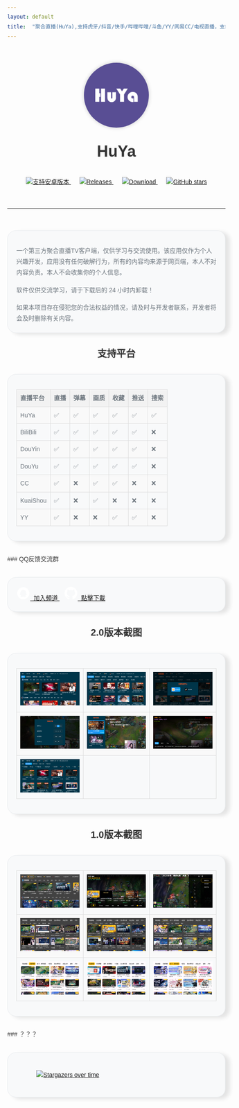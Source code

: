 ```yaml
---
layout: default
title:  "聚合直播(HuYa),支持虎牙/抖音/快手/哔哩哔哩/斗鱼/YY/网易CC/电视直播，支持手机/平板/电视/车机"
---
```


<style>
  body {
    font-family: Arial, sans-serif; /* 设置全局字体 */
    color: #333; /* 设置全局文字颜色 */
    line-height: 1.6; /* 设置行间距 */
  }
  h1 {
    font-size: 36px; /* 设置一级标题字体大小 */
    color: #333; /* 设置一级标题文字颜色 */
    margin-top: 20px; /* 设置一级标题顶部外边距 */
  }
  h2 {
    font-size: 28px; /* 设置二级标题字体大小 */
    color: #333; /* 设置二级标题文字颜色 */
    margin-top: 40px; /* 设置二级标题顶部外边距 */
  }
  h3 {
    font-size: 22px; /* 设置三级标题字体大小 */
    color: #333; /* 设置三级标题文字颜色 */
    text-align: center;
    margin-top: 30px; /* 设置三级标题顶部外边距 */
  }
  p {
    margin-bottom: 20px; /* 设置段落底部外边距 */
  }
  table {
    border-collapse: collapse;
    width: 100%;
  }
  th, td {
    border: 1px solid #ddd;
    padding: 8px;
    text-align: left;
  }
  th {
    background-color: #f2f2f2;
  }
  tr:nth-child(even) {
    background-color: #f9f9f9;
  }
  td img {
        max-width: 100%; /* 图片最大宽度为单元格宽度 */
        height: auto; /* 保持图片比例 */
    }
    .overtime {
    display: block;
    margin: 20px auto; /* 上下外边距为 20px，左右居中 */
    max-width: 80%; /* 最大宽度为父元素的 80% */
    height: auto; /* 保持图片比例 */
  }

  .disclaimer {
    background-color: #f8f9fa;
    padding: 20px;
    border-radius: 20px;
    border: 1px solid #e9ecef;
    margin: 30px 0;
    font-size: 14px;
    color: #6c757d;
    box-shadow: 10px 4px 10px rgba(0, 0, 0, 0.1);
  }
  .disclaimer p {
    margin-bottom: 15px;
    line-height: 1.8;
  }
  .disclaimer p:last-child {
    margin-bottom: 0;
  }
</style>

<div style="text-align: center; margin-top: 50px;"> 
  <img src="assets\img\ic_channel.png" width="150" height="150" style="border-radius: 50%; box-shadow: 0 0 10px rgba(0, 0, 0, 0.2);">
  <h1>HuYa</h1>
</div>

<div style="text-align: center; margin-top: 30px;">
  <a href="https://github.com/jayjd/huyatv/releases/latest" style="margin: 0 10px;">
    <img src="https://img.shields.io/badge/Android%204.4+-orange.svg?color=orange&logoColor=orange&label=%E6%94%AF%E6%8C%81%E5%AE%89%E5%8D%93%E7%89%88%E6%9C%AC&logo=Android" alt="支持安卓版本">
  </a>
  <a href="https://github.com/jayjd/huyatv/releases/latest" style="margin: 0 10px;">
    <img src="https://img.shields.io/github/v/release/jayjd/huyatv?color=blue&logoColor=blue&label=Releases&logo=DocuSign" alt="Releases">
  </a>
  <a href="https://github.com/jayjd/huyatv/releases/latest" style="margin: 0 10px;">
    <img src="https://shields.io/github/downloads/jayjd/huyatv/total?logo=Bookmeter&label=Download&logoColor=yellow&color=yellow" alt="Download">
  </a>
  <a href="https://github.com/jayjd/huyatv/releases/latest" style="margin: 0 10px;">
    <img src="https://img.shields.io/github/stars/jayjd/huyatv?style=social" alt="GitHub stars">
  </a>
</div>

<hr style="margin-top: 50px; margin-bottom: 50px;">

<div class="disclaimer">
  <p>一个第三方聚合直播TV客户端，仅供学习与交流使用。该应用仅作为个人兴趣开发，应用没有任何破解行为，所有的内容均来源于网页端，本人不对内容负责。本人不会收集你的个人信息。</p>
  <p>软件仅供交流学习，请于下载后的 24 小时内卸载！</p>
  <p>如果本项目存在侵犯您的合法权益的情况，请及时与开发者联系，开发者将会及时删除有关内容。</p>
</div>


### 支持平台
<div class="disclaimer">
<table>
  <tr>
    <th>直播平台</th>
    <th>直播</th>
    <th>弹幕</th>
    <th>画质</th>
    <th>收藏</th>
    <th>推送</th>
    <th>搜索</th>
  </tr>
  <tr>
    <td>HuYa</td>
    <td>✅</td>
    <td>✅</td>
    <td>✅</td>
    <td>✅</td>
    <td>✅</td>
    <td>✅</td>
  </tr>
  <tr>
    <td>BiliBili</td>
    <td>✅</td>
    <td>✅</td>
    <td>✅</td>
    <td>✅</td>
    <td>✅</td>
    <td>❌</td>
  </tr>
  <tr>
    <td>DouYin</td>
    <td>✅</td>
    <td>✅</td>
    <td>✅</td>
    <td>✅</td>
    <td>✅</td>
    <td>❌</td>
  </tr>
  <tr>
    <td>DouYu</td>
    <td>✅</td>
    <td>✅</td>
    <td>✅</td>
    <td>✅</td>
    <td>✅</td>
    <td>❌</td>
  </tr>
  <tr>
    <td>CC</td>
    <td>✅</td>
    <td>❌</td>
    <td>✅</td>
    <td>✅</td>
    <td>❌</td>
    <td>❌</td>
  </tr>
  <tr>
    <td>KuaiShou</td>
    <td>✅</td>
    <td>❌</td>
    <td>✅</td>
    <td>❌</td>
    <td>❌</td>
    <td>❌</td>
  </tr>
  <tr>
    <td>YY</td>
    <td>✅</td>
    <td>❌</td>
    <td>❌</td>
    <td>✅</td>
    <td>✅</td>
    <td>❌</td>
  </tr>
</table>
</div>
### QQ反馈交流群
<div class="disclaimer">
<div class="info-row-home">
  <a href="https://pd.qq.com/s/ajih400ke" class="download-button">
    <svg t="1743162882564" class="icon" viewBox="0 0 1024 1024" version="1.1" xmlns="http://www.w3.org/2000/svg" p-id="2303" width="32" height="32"><path d="M511.573333 65.386667c-246.826667 0-446.912 200.085333-446.912 446.912s200.085333 446.912 446.912 446.912 446.912-200.085333 446.912-446.912-200.085333-446.912-446.912-446.912zM757.632 651.562667c-11.541333 10.773333-31.36-0.96-50.410667-27.328-8.277333 22.314667-19.050667 42.901333-31.552 61.376 26.922667 9.621333 44.245333 24.618667 44.245333 41.557333 0 29.248-51.754667 52.906667-115.626667 52.906667-37.909333 0-71.381333-8.277333-92.544-21.162667-20.970667 12.885333-54.634667 21.162667-92.544 21.162667-63.872 0-115.626667-23.658667-115.626667-52.906667 0-16.746667 17.322667-31.936 44.245333-41.557333-12.693333-18.474667-23.274667-39.061333-31.552-61.376-19.050667 26.154667-38.869333 38.101333-50.410667 27.328-15.765333-14.805333-9.813333-67.136 13.653333-116.778667 5.397333-11.349333 11.157333-21.546667 17.130667-30.4 3.264-144.298667 98.304-260.096 214.890667-260.096l0.384 0c116.586667 0 211.626667 115.626667 214.890667 260.096 5.973333 8.853333 11.733333 19.050667 17.130667 30.4 23.274667 49.642667 29.44 101.973333 13.653333 116.778667z" fill="#FFFFFF" p-id="2304"></path></svg>&nbsp;&nbsp;加入頻道
  </a>
  <a href="https://github.com/jayjd/huyatv/releases/latest" class="download-button" style="margin: 10px;">
    <svg height="32" aria-hidden="true" viewBox="0 0 24 24" version="1.1" width="32" data-view-component="true" class="octicon octicon-mark-github v-align-middle">
                         <path d="M12 1C5.9225 1 1 5.9225 1 12C1 16.8675 4.14875 20.9787 8.52125 22.4362C9.07125 22.5325 9.2775 22.2025 9.2775 21.9137C9.2775 21.6525 9.26375 20.7862 9.26375 19.865C6.5 20.3737 5.785 19.1912 5.565 18.5725C5.44125 18.2562 4.905 17.28 4.4375 17.0187C4.0525 16.8125 3.5025 16.3037 4.42375 16.29C5.29 16.2762 5.90875 17.0875 6.115 17.4175C7.105 19.0812 8.68625 18.6137 9.31875 18.325C9.415 17.61 9.70375 17.1287 10.02 16.8537C7.5725 16.5787 5.015 15.63 5.015 11.4225C5.015 10.2262 5.44125 9.23625 6.1425 8.46625C6.0325 8.19125 5.6475 7.06375 6.2525 5.55125C6.2525 5.55125 7.17375 5.2625 9.2775 6.67875C10.1575 6.43125 11.0925 6.3075 12.0275 6.3075C12.9625 6.3075 13.8975 6.43125 14.7775 6.67875C16.8813 5.24875 17.8025 5.55125 17.8025 5.55125C18.4075 7.06375 18.0225 8.19125 17.9125 8.46625C18.6138 9.23625 19.04 10.2125 19.04 11.4225C19.04 15.6437 16.4688 16.5787 14.0213 16.8537C14.42 17.1975 14.7638 17.8575 14.7638 18.8887C14.7638 20.36 14.75 21.5425 14.75 21.9137C14.75 22.2025 14.9563 22.5462 15.5063 22.4362C19.8513 20.9787 23 16.8537 23 12C23 5.9225 18.0775 1 12 1Z" fill="#FFFFFF"></path>
                    </svg>&nbsp;&nbsp;點擊下載
  </a>
</div></div>

### 2.0版本截图
<div class="disclaimer">
<table>
    <tr>
        <td><img src="assets/img/2/299505365-c6d58c01-9c3e-4bda-bbc9-c9c5728dd068.png" alt="Screenshot_20240125_090207"></td>
        <td><img src="assets/img/2/299505415-bddf1e77-c503-46b6-bf5c-c7997e35a742.png" alt="Screenshot_20240125_090330"></td>
        <td><img src="assets/img/2/299505414-1f620fab-1c60-4f34-be15-34c248c13c18.png" alt="Screenshot_20240125_090316"></td>
    </tr>
    <tr>
        <td><img src="assets/img/2/299505410-692b8dd5-278a-480f-85ba-bdc7a6a2220d.png" alt="Screenshot_20240125_090305"></td>
        <td><img src="assets/img/2/299505408-0b7fc632-31e8-4f61-9f0c-b8a9167b361a.png" alt="Screenshot_20240125_090256"></td>
        <td><img src="assets/img/2/299505406-730ffd50-b14e-43db-9c7a-6ebe3c2a4f3d.png" alt="Screenshot_20240125_090246"></td>
    </tr>
    <tr>
        <td><img src="/assets/img/2/299505403-1dc21677-6fe3-4179-8e2c-ed32422b8dc9.png" alt="Screenshot_20240125_090229"></td>
        <td></td>
        <td></td>
    </tr>
</table>
</div>

### 1.0版本截图
<div class="disclaimer">
<table>
    <tr>
        <td><img src="/assets/img/1/253479717-69ccfe05-1189-4d0c-9fb8-725481539559.png" alt="Screenshot_20230714_133126"></td>
        <td><img src="/assets/img/1/253479791-720d1b15-4685-4892-a7b8-caed3a664b0d.png" alt="Screenshot_20230714_133202"></td>
        <td><img src="/assets/img/1/253479889-7734e7d4-3d05-4c17-b1dc-e9f5838303e9.png" alt="Screenshot_20230714_133230"></td>
    </tr>
    <tr>
        <td><img src="/assets/img/1/239187450-28362523-c3bd-4a7c-8b8e-28e591599df4.png" alt="Screenshot_20230518_152636"></td>
        <td><img src="/assets/img/1/239187468-868a4d3e-d9bb-4a15-8fe8-27ab2f95e48b.png" alt="Screenshot_20230518_152654"></td>
        <td><img src="/assets/img/1/239187493-213de232-8e61-4fef-bfd3-87b8f345d1fe.png" alt="Screenshot_20230518_152710"></td>
    </tr>
    <tr>
        <td><img src="/assets/img/1/238866293-ab5506f0-e002-45ae-adde-1c94e935ab9d.png" alt="Screenshot_20230517_152159"></td>
        <td><img src="/assets/img/1/238866301-5e27cb96-ad59-447c-89ba-d57a240bcd1e.png" alt="Screenshot_20230517_152231"></td>
        <td><img src="/assets/img/1/238866314-82b51eb7-ec66-4266-af7d-eb5be64ef855.png" alt="Screenshot_20230517_152251"></td>
    </tr>
</table>
</div>
### ？？？
<div class="disclaimer">
<a href="https://starchart.cc/jayjd/HuYaTv">
  <img class="overtime" src="https://starchart.cc/jayjd/HuYaTv.svg?variant=adaptive" alt="Stargazers over time">
</a>
</div>